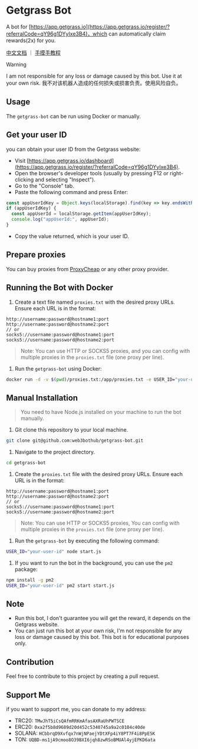 # Getgrass Bot

A bot for [https://app.getgrass.io](https://app.getgrass.io/register/?referralCode=qY96g1DYyIxe3B4)，which can automatically claim rewards(2x) for you.

[中文文档](README_CN.md) ｜ [手摸手教程](https://mirror.xyz/0xe8224b3E9C8d35b34D088BB5A216B733a5A6D9EA/OcnKeYwtHlkv66TGlt0rrhUuI2Pt--B5-UPZt0yqCPM)

> [!WARNING]
> I am not responsible for any loss or damage caused by this bot. Use it at your own risk.
> 我不对该机器人造成的任何损失或损害负责。使用风险自负。

## Usage

The `getgrass-bot` can be run using Docker or manually.

## Get your user ID

you can obtain your user ID from the Getgrass website:

- Visit [https://app.getgrass.io/dashboard](https://app.getgrass.io/register/?referralCode=qY96g1DYyIxe3B4).
- Open the browser's developer tools (usually by pressing F12 or right-clicking and selecting "Inspect").
- Go to the "Console" tab.
- Paste the following command and press Enter:

```javascript
const appUserIdKey = Object.keys(localStorage).find(key => key.endsWith('.appUserId'));
if (appUserIdKey) {
  const appUserId = localStorage.getItem(appUserIdKey);
  console.log("appUserId:", appUserId);
}
```

- Copy the value returned, which is your user ID.

## Prepare proxies

You can buy proxies from [ProxyCheap](https://app.proxy-cheap.com/r/ksvW8Z) or any other proxy provider.

## Running the Bot with Docker

1. Create a text file named `proxies.txt` with the desired proxy URLs. Ensure each URL is in the format:

```plaintext
http://username:password@hostname1:port
http://username:password@hostname2:port
// or
socks5://username:password@hostname1:port
socks5://username:password@hostname2:port
```

> Note: You can use HTTP or SOCKS5 proxies, and you can config with multiple proxies in the `proxies.txt` file (one proxy per line).

1. Run the `getgrass-bot` using Docker:

```bash
docker run -d -v $(pwd)/proxies.txt:/app/proxies.txt -e USER_ID="your-user-id" overtrue/getgrass-bot
```

## Manual Installation

> You need to have Node.js installed on your machine to run the bot manually.

1. Git clone this repository to your local machine.

```bash
git clone git@github.com:web3bothub/getgrass-bot.git
```

1. Navigate to the project directory.

```bash
cd getgrass-bot
```

1. Create the `proxies.txt` file with the desired proxy URLs. Ensure each URL is in the format:

```plaintext
http://username:password@hostname1:port
http://username:password@hostname2:port
// or
socks5://username:password@hostname1:port
socks5://username:password@hostname2:port
```

> Note: You can use HTTP or SOCKS5 proxies, You can config with multiple proxies in the `proxies.txt` file (one proxy per line).

1. Run the `getgrass-bot` by executing the following command:

```bash
USER_ID="your-user-id" node start.js
```

1. If you want to run the bot in the background, you can use the `pm2` package:

```bash
npm install -g pm2
USER_ID="your-user-id" pm2 start start.js
```

## Note

- Run this bot, I don't guarantee you will get the reward, it depends on the Getgrass website.
- You can just run this bot at your own risk, I'm not responsible for any loss or damage caused by this bot. This bot is for educational purposes only.

## Contribution

Feel free to contribute to this project by creating a pull request.

## Support Me

if you want to support me, you can donate to my address:

- TRC20: `TMwJhT5iCsQAfmRRKmAfasAXRaUhPWTSCE`
- ERC20: `0xa2f5b8d9689d20d452c5340745a9a2c0104c40de`
- SOLANA: `HCbbrqD9Xvfqx7nWjNPaejYDtXFp4iY8PT7F4i8PpE5K`
- TON: `UQBD-ms1jA9cmoo8O39BXI6jqh8zwRSoBMUAl4yjEPKD6ata`
